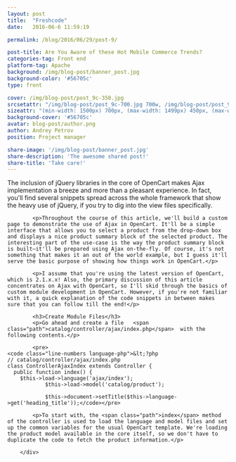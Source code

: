 ```yaml
---
layout: post
title:  "Freshcode"
date:   2016-06-6 11:59:19

permalink: /blog/2016/06/29/post-9/

post-title: Are You Aware of these Hot Mobile Commerce Trends?
categories-tag: Front end
platform-tag: Apache
background: /img/blog-post/banner_post.jpg
background-color: '#56705c'
type: front

cover: /img/blog-post/post_9c-350.jpg
srcsetattr: "/img/blog-post/post_9c-700.jpg 700w, /img/blog-post/post_9c-450.jpg 450w, /img/blog-post/post_9c-350.jpg 350w"
sizeattr: "(min-width: 1500px) 700px, (max-width: 1499px) 450px, (max-width: 1000px) 350px, 700px"
background-cover: '#56705c'
avatar: blog-post/author.png
author: Andrey Petrov
position: Project manager

share-image: '/img/blog-post/banner_post.jpg'
share-description: 'The awesome shared post!'
share-title: 'Take care!'
---
```


<div class="post-body p-t-6rem">
            <p>The inclusion of jQuery libraries in the core of OpenCart makes Ajax implementation a breeze and more than a pleasant experience. In fact, you'll find several snippets spread across the whole framework that show the heavy use of jQuery, if you try to dig into the view files specifically.</p>

            <p>Throughout the course of this article, we'll build a custom page to demonstrate the use of Ajax in OpenCart. It'll be a simple interface that allows you to select a product from the drop-down box and displays a nice product summary block of the selected product. The interesting part of the use-case is the way the product summary block is built—it'll be prepared using Ajax on-the-fly. Of course, it's not something that makes it an out of the world example, but I guess it'll serve the basic purpose of showing how things work in OpenCart.</p>

            <p>I assume that you're using the latest version of OpenCart, which is 2.1.x.x! Also, the primary discussion of this article concentrates on Ajax with OpenCart, so I'll skid through the basics of custom module development in OpenCart. However, if you're not familiar with it, a quick explanation of the code snippets in between makes sure that you can follow till the end!</p>

            <h3>Create Module Files</h3>
            <p>Go ahead and create a file   <span class="path">catalog/controller/ajax/index.php</span>  with the following contents.</p>

            <pre>
    <code class="line-numbers language-php">&lt;?php
    // catalog/controller/ajax/index.php
    class ControllerAjaxIndex extends Controller {
      public function index() {
        $this->load->language('ajax/index');
                $this->load->model('catalog/product');

                $this->document->setTitle($this->language->get('heading_title'));</code></pre>

            <p>To start with, the <span class="path">index</span> method of the controller is used to load the language and model files and set up the common variables for the usual OpenCart template. We're loading the product model available in the core itself, so we don't have to duplicate the code to fetch the product information.</p>

        </div>